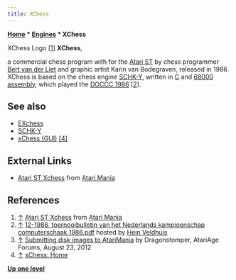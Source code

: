 ```yaml
---
title: XChess
---
```

**[Home](Home "Home") \* [Engines](Engines "Engines") \* XChess**



[](http://www.atarimania.com/game-atari-st-xchess_28576.html) XChess Logo <a id="cite-note-1" href="#cite-ref-1">[1]</a>
**XChess**,  

a commercial chess program with   for the [Atari ST](Atari_ST "Atari ST") by chess programmer [Bert van der Liet](index.php?title=Bert_van_der_Liet&action=edit&redlink=1 "Bert van der Liet (page does not exist)") and graphic artist Karin van Bodegraven, released in 1986. 
XChess is based on the chess engine [SCHK-Y](SCHK-Y "SCHK-Y"), written in [C](C "C") and [68000](68000 "68000") [assembly](Assembly "Assembly"), which played the [DOCCC 1986](DOCCC_1986 "DOCCC 1986") <a id="cite-note-2" href="#cite-ref-2">[2]</a>. 



## See also


* [EXchess](EXchess "EXchess")
* [SCHK-Y](SCHK-Y "SCHK-Y")
* [xChess (GUI)](index.php?title=XChess_(GUI)&action=edit&redlink=1 "XChess (GUI) (page does not exist)") <a id="cite-note-4" href="#cite-ref-4">[4]</a>


## External Links


* [Atari ST Xchess](http://www.atarimania.com/game-atari-st-xchess_28576.html) from [Atari Mania](http://www.atarimania.com/index.html)


## References


1. <a id="cite-ref-1" href="#cite-note-1">↑</a> [Atari ST Xchess](http://www.atarimania.com/game-atari-st-xchess_28576.html) from [Atari Mania](http://www.atarimania.com/index.html)
2. <a id="cite-ref-2" href="#cite-note-2">↑</a> [12-1986, toernooibulletin van het Nederlands kampioenschap computerschaak 1986.pdf](http://www.schaakcomputers.nl/hein_veldhuis/database/files/12-1986,%20toernooibulletin%20van%20het%20Nederlands%20kampioenschap%20computerschaak%201986.pdf) hosted by [Hein Veldhuis](Hein_Veldhuis "Hein Veldhuis")
3. <a id="cite-ref-3" href="#cite-note-3">↑</a> [Submitting disk images to AtariMania](http://atariage.com/forums/topic/201866-submitting-disk-images-to-atarimania/) by Dragonstomper, AtariAge Forums, August 23, 2012
4. <a id="cite-ref-4" href="#cite-note-4">↑</a> [xChess: Home](http://xchess.sourceforge.net/)

**[Up one level](Engines "Engines")**







 
